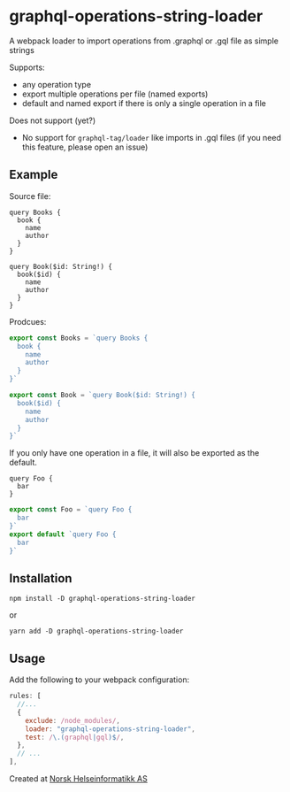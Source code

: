 # graphql-operations-string-loader

A webpack loader to import operations from .graphql or .gql file as simple strings 

Supports:
- any operation type
- export multiple operations per file (named exports)
- default and named export if there is only a single operation in a file

Does not support (yet?)
- No support for `graphql-tag/loader` like imports in .gql files (if you need this feature, please open an issue)


## Example
Source file:
```books.query.gql
query Books {
  book {
    name
    author
  }
}

query Book($id: String!) {
  book($id) {
    name
    author
  }
}
```
Prodcues:
```js
export const Books = `query Books {
  book {
    name
    author
  }
}`

export const Book = `query Book($id: String!) {
  book($id) {
    name
    author
  }
}`
```

If you only have one operation in a file, it will also be exported as the default.

```gql
query Foo {
  bar
}
```

```js
export const Foo = `query Foo {
  bar
}`
export default `query Foo {
  bar
}`
```

## Installation

`npm install -D graphql-operations-string-loader`

or

`yarn add -D graphql-operations-string-loader`

## Usage

Add the following to your webpack configuration:

```js
rules: [
  //...
  {
    exclude: /node_modules/,
    loader: "graphql-operations-string-loader",
    test: /\.(graphql|gql)$/,
  },
  // ...
],
```

Created at [Norsk Helseinformatikk AS](https://nhi.no)
